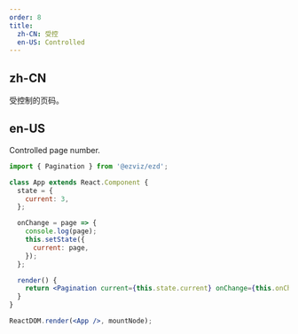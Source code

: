 ```yaml
---
order: 8
title:
  zh-CN: 受控
  en-US: Controlled
---
```


## zh-CN

受控制的页码。

## en-US

Controlled page number.

```jsx
import { Pagination } from '@ezviz/ezd';

class App extends React.Component {
  state = {
    current: 3,
  };

  onChange = page => {
    console.log(page);
    this.setState({
      current: page,
    });
  };

  render() {
    return <Pagination current={this.state.current} onChange={this.onChange} total={50} />;
  }
}

ReactDOM.render(<App />, mountNode);
```

